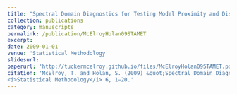 ```yaml
---
title: "Spectral Domain Diagnostics for Testing Model Proximity and Disparity in Time Series Data"
collection: publications
category: manuscripts
permalink: /publication/McElroyHolan09STAMET
excerpt: 
date: 2009-01-01
venue: 'Statistical Methodology'
slidesurl: 
paperurl: 'http://tuckermcelroy.github.io/files/McElroyHolan09STAMET.pdf'
citation: 'McElroy, T. and Holan, S. (2009) &quot;Spectral Domain Diagnostics for Testing Model Proximity and Disparity in Time Series Data.&quot; 
<i>Statistical Methodology</i> 6, 1–20.'
---
```

